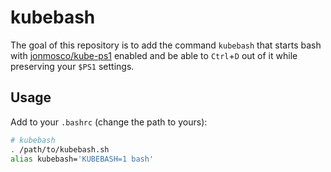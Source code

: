 # kubebash

The goal of this repository is to add the command `kubebash` that starts bash with [jonmosco/kube-ps1](https://github.com/jonmosco/kube-ps1) enabled and be able to `Ctrl`+`D` out of it while preserving your `$PS1` settings.

## Usage

Add to your `.bashrc` (change the path to yours):

```bash
# kubebash
. /path/to/kubebash.sh
alias kubebash='KUBEBASH=1 bash'
```

